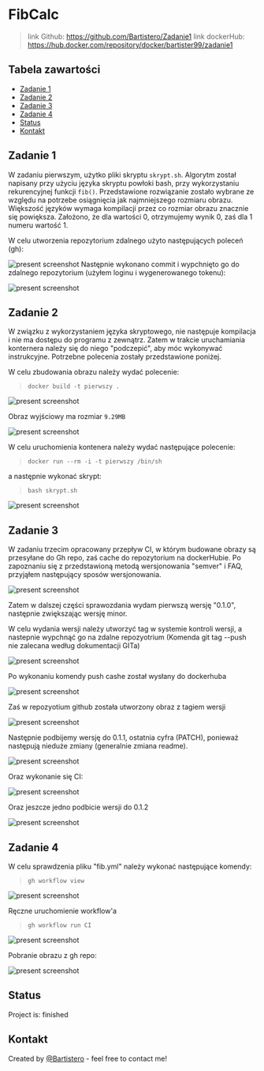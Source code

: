 # FibCalc
>link Github: https://github.com/Bartistero/Zadanie1
>link dockerHub: https://hub.docker.com/repository/docker/bartister99/zadanie1

## Tabela zawartości
* [Zadanie 1 ](#Zadanie-1)
* [Zadanie 2](#Zadanie-2)
* [Zadanie 3](#Zadanie-3)
* [Zadanie 4](#zadanie-4)
* [Status](#status)
* [Kontakt](#contact)

## Zadanie 1
W zadaniu pierwszym, użytko pliki skryptu `skrypt.sh`. Algorytm został napisany przy użyciu języka skryptu powłoki bash, przy wykorzystaniu rekurencyjnej funkcji `fib()`. Przedstawione rozwiązanie zostało wybrane ze względu na potrzebe osiągnięcia jak najmniejszego rozmiaru obrazu. Większość języków wymaga kompilacji przez co rozmiar obrazu znacznie się powiększa. Założono, że dla wartości 0, otrzymujemy wynik 0, zaś dla 1 numeru wartość 1.

W celu utworzenia repozytorium zdalnego użyto następujących poleceń (gh):

![present screenshot](./img/create_repo.jpg)
Następnie wykonano commit i wypchnięto go do zdalnego repozytorium (użyłem loginu i wygenerowanego tokenu):


![present screenshot](./img/push_repo.jpg)
## Zadanie 2
W związku z wykorzystaniem języka skryptowego, nie następuje kompilacja i nie ma dostępu do programu z zewnątrz. Zatem w trakcie uruchamiania konternera należy się do niego "podczepić", aby móc wykonywać instrukcyjne. Potrzebne polecenia zostały przedstawione poniżej.

W celu zbudowania obrazu należy wydać polecenie:
> `docker build -t pierwszy .`

![present screenshot](./img/second_build.jpg)

Obraz wyjściowy ma rozmiar `9.29MB`

![present screenshot](./img/size.jpg)

W celu uruchomienia kontenera należy wydać następujące polecenie:
> `docker run --rm -i -t pierwszy /bin/sh`

a następnie wykonać skrypt:
> `bash skrypt.sh`

![present screenshot](./img/execute_script.jpg)

## Zadanie 3
W zadaniu trzecim opracowany przepływ CI, w którym budowane obrazy są przesyłane do Gh repo, zaś cache do repozytorium na dockerHubie.
Po zapoznaniu się z przedstawioną metodą wersjonowania "semver" i FAQ, przyjąłem następujący sposów wersjonowania.

![present screenshot](./img/how_to_make_version.jpg)

Zatem w dalszej części sprawozdania wydam pierwszą wersję "0.1.0", następnie zwiększając wersję minor. 

W celu wydania wersji należy utworzyć tag w systemie kontroli wersji, a nastepnie wypchnąć go na zdalne repozyotrium
(Komenda git tag --push nie zalecana według dokumentacji GITa) 

![present screenshot](./img/make_tag.jpg)

Po wykonaniu komendy push cashe został wysłany do dockerhuba 


![present screenshot](./img/cache.jpg)

Zaś w repozyotium github została utworzony obraz z tagiem wersji 

![present screenshot](./img/first_version_tag.jpg)

Następnie podbijemy wersję do 0.1.1, ostatnia cyfra (PATCH), ponieważ następują nieduże zmiany (generalnie zmiana readme). 

![present screenshot](./img/new_version_tag_git.jpg)

Oraz wykonanie się CI: 

![present screenshot](./img/new_version_tag_CI.jpg)

Oraz jeszcze jedno podbicie wersji do 0.1.2

![present screenshot](./img/finish_version_ci.jpg)

## Zadanie 4

W celu sprawdzenia pliku "fib.yml" należy wykonać następujące komendy: 

> `gh workflow view`

![present screenshot](./img/obecnosc_fib.jpg)

Ręczne uruchomienie workflow'a 

> `gh workflow run CI`

![present screenshot](./img/manual_CI.jpg)

Pobranie obrazu z gh repo: 

![present screenshot](./img/downloadI.jpg)

## Status
Project is: finished

## Kontakt
Created by [@Bartistero](https://github.com/Bartistero/) - feel free to contact me!
